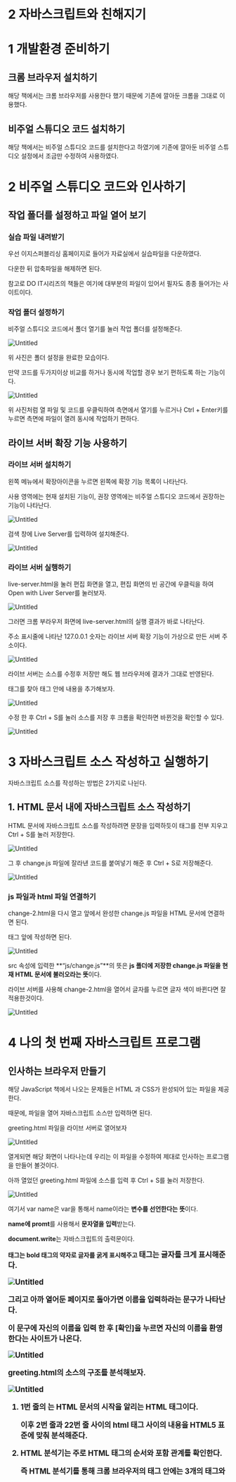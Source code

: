 # 2 자바스크립트와 친해지기

# 1 개발환경 준비하기

## 크롬 브라우저 설치하기

해당 책에서는 크롬 브라우저를 사용한다 했기 때문에 기존에 깔아둔 크롬을 그대로 이용했다.

## 비주얼 스튜디오 코드 설치하기

해당 책에서는 비주얼 스튜디오 코드를 설치한다고 하였기에 기존에 깔아둔 비주얼 스튜디오 설정에서 조금만 수정하여 사용하였다.

# 2 비주얼 스튜디오 코드와 인사하기

## 작업 폴더를 설정하고 파일 열어 보기

### 실습 파일 내려받기

우선 이지스퍼블리싱 홈페이지로 들어가 자료실에서 실습파일을 다운하였다.

다운한 뒤 압축파일을 해제하면 된다.

참고로 DO IT시리즈의 책들은 여기에 대부분의 파일이 있어서 필자도 종종 들어가는 사이트이다.

### 작업 폴더 설정하기

비주얼 스튜디오 코드에서 폴더 열기를 눌러 작업 폴더를 설정해준다.

![Untitled](https://github.com/lold2424/JavaScript/blob/main/JavaScript%20Do%20It/2%EC%9E%A5/2%EC%9E%A5%20%EC%9E%90%EB%B0%94%EC%8A%A4%ED%81%AC%EB%A6%BD%ED%8A%B8%EC%99%80%20%EC%B9%9C%ED%95%B4%EC%A7%80%EA%B8%B0/Untitled.png)

위 사진은 폴더 설정을 완료한 모습이다.

만약 코드를 두가지이상 비교를 하거나 동시에 작업할 경우 보기 편하도록 하는 기능이다.

![Untitled](https://github.com/lold2424/JavaScript/blob/main/JavaScript%20Do%20It/2%EC%9E%A5/2%EC%9E%A5%20%EC%9E%90%EB%B0%94%EC%8A%A4%ED%81%AC%EB%A6%BD%ED%8A%B8%EC%99%80%20%EC%B9%9C%ED%95%B4%EC%A7%80%EA%B8%B0/Untitled%201.png)

위 사진처럼 열 파일 및 코드를 우클릭하여 측면에서 열기를 누르거나 Ctrl + Enter키를 누르면 측면에 파일이 열려 동시에 작업하기 편하다.

## 라이브 서버 확장 기능 사용하기

### 라이브 서버 설치하기

왼쪽 메뉴에서 확장아이콘을 누르면 왼쪽에 확장 기능 목록이 나타난다.

사용 영역에는 현재 설치된 기능이, 권장 영역에는 비주얼 스튜디오 코드에서 권장하는 기능이 나타난다.

![Untitled](https://github.com/lold2424/JavaScript/blob/main/JavaScript%20Do%20It/2%EC%9E%A5/2%EC%9E%A5%20%EC%9E%90%EB%B0%94%EC%8A%A4%ED%81%AC%EB%A6%BD%ED%8A%B8%EC%99%80%20%EC%B9%9C%ED%95%B4%EC%A7%80%EA%B8%B0/Untitled%202.png)

검색 창에 Live Server를 입력하여 설치해준다.

![Untitled](https://github.com/lold2424/JavaScript/blob/main/JavaScript%20Do%20It/2%EC%9E%A5/2%EC%9E%A5%20%EC%9E%90%EB%B0%94%EC%8A%A4%ED%81%AC%EB%A6%BD%ED%8A%B8%EC%99%80%20%EC%B9%9C%ED%95%B4%EC%A7%80%EA%B8%B0/Untitled%203.png)

### 라이브 서버 실행하기

live-server.html을 눌러 편집 화면을 열고, 편집 화면의 빈 공간에 우클릭을 하여 Open with Liver Server를 눌러보자.

![Untitled](https://github.com/lold2424/JavaScript/blob/main/JavaScript%20Do%20It/2%EC%9E%A5/2%EC%9E%A5%20%EC%9E%90%EB%B0%94%EC%8A%A4%ED%81%AC%EB%A6%BD%ED%8A%B8%EC%99%80%20%EC%B9%9C%ED%95%B4%EC%A7%80%EA%B8%B0/Untitled%204.png)

그러면 크롬 부라우저 화면에 live-server.html의 실행 결과가 바로 나타난다.

주소 표시줄에 나타난 127.0.0.1 숫자는 라이브 서버 확장 기능이 가상으로 만든 서버 주소이다.

![Untitled](https://github.com/lold2424/JavaScript/blob/main/JavaScript%20Do%20It/2%EC%9E%A5/2%EC%9E%A5%20%EC%9E%90%EB%B0%94%EC%8A%A4%ED%81%AC%EB%A6%BD%ED%8A%B8%EC%99%80%20%EC%B9%9C%ED%95%B4%EC%A7%80%EA%B8%B0/Untitled%205.png)

라이브 서버는 소스를 수정후 저장만 해도 웹 브라우저에 결과가 그대로 반영된다.

<body>태그를 찾아 태그 안에 내용을 추가해보자.

![Untitled](https://github.com/lold2424/JavaScript/blob/main/JavaScript%20Do%20It/2%EC%9E%A5/2%EC%9E%A5%20%EC%9E%90%EB%B0%94%EC%8A%A4%ED%81%AC%EB%A6%BD%ED%8A%B8%EC%99%80%20%EC%B9%9C%ED%95%B4%EC%A7%80%EA%B8%B0/Untitled%206.png)

수정 한 후 Ctrl + S를 눌러 소스를 저장 후 크롬을 확인하면 바뀐것을 확인할 수 있다.

![Untitled](https://github.com/lold2424/JavaScript/blob/main/JavaScript%20Do%20It/2%EC%9E%A5/2%EC%9E%A5%20%EC%9E%90%EB%B0%94%EC%8A%A4%ED%81%AC%EB%A6%BD%ED%8A%B8%EC%99%80%20%EC%B9%9C%ED%95%B4%EC%A7%80%EA%B8%B0/Untitled%207.png)

# 3 자바스크립트 소스 작성하고 실행하기

자바스크립트 소스를 작성하는 방법은 2가지로 나뉜다.

## 1. HTML 문서 내에 자바스크립트 소스 작성하기

HTML 문서에 자바스크립트 소스를 작성하려면 문장을 입력하듯이 <script> 태그 안에 작성하면 된다.

단 아래 규칙에 주의하여 작성하여야 한다.

1. <script> 태그는 HTML 문서 어디에든 사용이 가능하다.
2. <script> 태그는 한 문서 내에서 여러 개를 사용해도 된다.
3. <script> 태그는 삽입된 위치에서 소스가 실행된다.

### <script> 태그와 함께 작성된 자바스크립트 소스 확인하기

change-1.html 파일을 열어 <script> 태그의 위치를 확인해보자.

![Untitled](https://github.com/lold2424/JavaScript/blob/main/JavaScript%20Do%20It/2%EC%9E%A5/2%EC%9E%A5%20%EC%9E%90%EB%B0%94%EC%8A%A4%ED%81%AC%EB%A6%BD%ED%8A%B8%EC%99%80%20%EC%B9%9C%ED%95%B4%EC%A7%80%EA%B8%B0/Untitled%208.png)

<script> 태그 안에 자바스크립트 소스가 들어있는걸 확인이 가능하다.

### 자바스크립트 작동 결과 확인하기

자바스크립트가 포함된 HTML 문서는 브라우저에서 확인이 가능하다.

change-1.html을 열어 브라우저 화면에 나타난 ‘자바스크립트’라는 글자를 누르면 작성한 자바스크립트 소스가 적용되어 글자 색이 변경된다.

![Untitled](https://github.com/lold2424/JavaScript/blob/main/JavaScript%20Do%20It/2%EC%9E%A5/2%EC%9E%A5%20%EC%9E%90%EB%B0%94%EC%8A%A4%ED%81%AC%EB%A6%BD%ED%8A%B8%EC%99%80%20%EC%B9%9C%ED%95%B4%EC%A7%80%EA%B8%B0/Untitled%209.png)

<script> 태그는 HTML 문서 어디에 있던 상관없다.

하지만 매번 <script>의 위치를 고려하는 것은 번거롭기 때문에 보통 HTML문서 내용이 끝나는 </body> 태그 앞에 삽입한다.

때문에 이제부터는 <script> 태그는 </body> 앞에 삽입하도록 하겠다.

## 외부 스크립트 파일을 연결하는 이유

HTML 문서와 자바스크립트 소스를 분리하여 작합하기 위해 외부 스크립트 파일을 연결하는 방법을 알아보겠다.

보통 **실무에서는 자바스크립트 소스를 따로 작성하여 HTML 문서에 연결하는 것을 ‘외부 스크립트 파일을 연결한다’**라고 말한다.

**왜 이런 작업이 필요할까?**

규모가 큰 프로젝트인 경우에는 분리하는것이 더 효율적이기 때문이다.

100개의 HTML 문서가 있다면 이를 자바스크립트를 일일히 넣기보다는 따로 만들어 연결하는게 더 효율적이기 때문이다.

> 글자 색을 파란색에서 빨간색으로 바꿔 주는 자바 스크립트를 5개의 HTML 문서에 사용시 각 HTML 문서에 복사 붙여넣기를 하면 된다.
> 

하지만 위의 예시처럼 5개가 아닌 100개가 넘는 문서일 경우에는 수작업이 매우 번거로워진다.

때문에 보통 자바스크립트를 따로 작성해 HTML 문서에 연결한다.

**해당 방법은 HTML 문서와 자바스크립트 코드가 섞이지 않는 장점도 있어 실무에서 많이 사용한다.**

## 외부 스크립트 파일 연결하기

### js 파일 생성하기

js-file 폴더를 작업 폴더로 지정후 Ctrl + N을 눌러 새 문서를 만들어보자.

![Untitled](https://github.com/lold2424/JavaScript/blob/main/JavaScript%20Do%20It/2%EC%9E%A5/2%EC%9E%A5%20%EC%9E%90%EB%B0%94%EC%8A%A4%ED%81%AC%EB%A6%BD%ED%8A%B8%EC%99%80%20%EC%B9%9C%ED%95%B4%EC%A7%80%EA%B8%B0/Untitled%2010.png)

만든 문서를 Ctrl + S를 눌러 js - file - 02 - js 폴더에 저장한다.

그러면 탐색기에서 change.js 파일이 생긴것을 확인이 가능하다.

![Untitled](https://github.com/lold2424/JavaScript/blob/main/JavaScript%20Do%20It/2%EC%9E%A5/2%EC%9E%A5%20%EC%9E%90%EB%B0%94%EC%8A%A4%ED%81%AC%EB%A6%BD%ED%8A%B8%EC%99%80%20%EC%B9%9C%ED%95%B4%EC%A7%80%EA%B8%B0/Untitled%2011.png)

### 자바스크립트 소스 코드 저장하기

탐색기 화면에서 change-2.html을 누르고 <script> 태그 안에 들어 있는 자바 스크립트 소스를 드래그후 우클릭하여 [잘라내기]를 선택한다. 또는 Ctrl + X를 눌러도 된다.

![Untitled](https://github.com/lold2424/JavaScript/blob/main/JavaScript%20Do%20It/2%EC%9E%A5/2%EC%9E%A5%20%EC%9E%90%EB%B0%94%EC%8A%A4%ED%81%AC%EB%A6%BD%ED%8A%B8%EC%99%80%20%EC%B9%9C%ED%95%B4%EC%A7%80%EA%B8%B0/Untitled%2012.png)

그런 다음 <script> 태그와 </script> 태그를 전부 지우고 Ctrl + S를 눌러 저장한다.

![Untitled](https://github.com/lold2424/JavaScript/blob/main/JavaScript%20Do%20It/2%EC%9E%A5/2%EC%9E%A5%20%EC%9E%90%EB%B0%94%EC%8A%A4%ED%81%AC%EB%A6%BD%ED%8A%B8%EC%99%80%20%EC%B9%9C%ED%95%B4%EC%A7%80%EA%B8%B0/Untitled%2013.png)

그 후 change.js 파일에 잘라낸 코드를 붙여넣기 해준 후 Ctrl + S로 저장해준다.

![Untitled](https://github.com/lold2424/JavaScript/blob/main/JavaScript%20Do%20It/2%EC%9E%A5/2%EC%9E%A5%20%EC%9E%90%EB%B0%94%EC%8A%A4%ED%81%AC%EB%A6%BD%ED%8A%B8%EC%99%80%20%EC%B9%9C%ED%95%B4%EC%A7%80%EA%B8%B0/Untitled%2014.png)

### js 파일과 html 파일 연결하기

change-2.html을 다시 열고 앞에서 완성한 change.js 파일을 HTML 문서에 연결하면 된다.

</body> 태그 앞에 작성하면 된다.

![Untitled](https://github.com/lold2424/JavaScript/blob/main/JavaScript%20Do%20It/2%EC%9E%A5/2%EC%9E%A5%20%EC%9E%90%EB%B0%94%EC%8A%A4%ED%81%AC%EB%A6%BD%ED%8A%B8%EC%99%80%20%EC%B9%9C%ED%95%B4%EC%A7%80%EA%B8%B0/Untitled%2015.png)

src 속성에 입력한 **“js/change.js”**의 뜻은 **js 폴더에 저장한 change.js 파일을 현재 HTML 문서에 불러오라는 뜻**이다.

라이브 서버를 사용해 change-2.html을 열어서 글자를 누르면 글자 색이 바뀐다면 잘 적용한것이다.

![Untitled](https://github.com/lold2424/JavaScript/blob/main/JavaScript%20Do%20It/2%EC%9E%A5/2%EC%9E%A5%20%EC%9E%90%EB%B0%94%EC%8A%A4%ED%81%AC%EB%A6%BD%ED%8A%B8%EC%99%80%20%EC%B9%9C%ED%95%B4%EC%A7%80%EA%B8%B0/Untitled%2016.png)

# 4 나의 첫 번째 자바스크립트 프로그램

## 인사하는 브라우저 만들기

해당 JavaScript 책에서 나오는 문제들은 HTML 과 CSS가 완성되어 있는 파일을 제공한다.

때문에, 파일을 열어 자바스크립트 소스만 입력하면 된다.

greeting.html 파일을 라이브 서버로 열어보자

![Untitled](https://github.com/lold2424/JavaScript/blob/main/JavaScript%20Do%20It/2%EC%9E%A5/2%EC%9E%A5%20%EC%9E%90%EB%B0%94%EC%8A%A4%ED%81%AC%EB%A6%BD%ED%8A%B8%EC%99%80%20%EC%B9%9C%ED%95%B4%EC%A7%80%EA%B8%B0/Untitled%2017.png)

열게되면 해당 화면이 나타나는데 우리는 이 파일을 수정하여 제대로 인사하는 프로그램을 만들어 볼것이다.

아까 열었던 greeting.html 파일에 소스를 입력 후 Ctrl + S를 눌러 저장한다.

![Untitled](https://github.com/lold2424/JavaScript/blob/main/JavaScript%20Do%20It/2%EC%9E%A5/2%EC%9E%A5%20%EC%9E%90%EB%B0%94%EC%8A%A4%ED%81%AC%EB%A6%BD%ED%8A%B8%EC%99%80%20%EC%B9%9C%ED%95%B4%EC%A7%80%EA%B8%B0/Untitled%2018.png)

여기서 var name은 var을 통해서 name이라는 **변수를 선언한다는 뜻**이다.

**name에 promt**를 사용해서 **문자열을 입력**받는다.

**document.write**는 자바스크립트의 출력문이다.

**<b>** 태그는 bold 태그의 약자로 **글자를 굵게 표시**해주고 **<big>** 태그는 **글자를 크게 표시**해준다.

![Untitled](https://github.com/lold2424/JavaScript/blob/main/JavaScript%20Do%20It/2%EC%9E%A5/2%EC%9E%A5%20%EC%9E%90%EB%B0%94%EC%8A%A4%ED%81%AC%EB%A6%BD%ED%8A%B8%EC%99%80%20%EC%B9%9C%ED%95%B4%EC%A7%80%EA%B8%B0/Untitled%2019.png)

그리고 아까 열어둔 페이지로 돌아가면 이름을 입력하라는 문구가 나타난다.

이 문구에 자신의 이름을 입력 한 후 [확인]을 누르면 자신의 이름을 환영한다는 사이트가 나온다.

![Untitled](https://github.com/lold2424/JavaScript/blob/main/JavaScript%20Do%20It/2%EC%9E%A5/2%EC%9E%A5%20%EC%9E%90%EB%B0%94%EC%8A%A4%ED%81%AC%EB%A6%BD%ED%8A%B8%EC%99%80%20%EC%B9%9C%ED%95%B4%EC%A7%80%EA%B8%B0/Untitled%2020.png)

greeting.html의 소스의 구조를 분석해보자.

![Untitled](https://github.com/lold2424/JavaScript/blob/main/JavaScript%20Do%20It/2%EC%9E%A5/2%EC%9E%A5%20%EC%9E%90%EB%B0%94%EC%8A%A4%ED%81%AC%EB%A6%BD%ED%8A%B8%EC%99%80%20%EC%B9%9C%ED%95%B4%EC%A7%80%EA%B8%B0/Untitled%2021.png)

1. 1번 줄의 <!DOCTYPE html>는 HTML 문서의 시작을 알리는 HTML 태그이다.
    
    이후 2번 줄과 22번 줄 사이의 html 태그 사이의 내용을 HTML5 표준에 맞춰 분석해준다.
    
2. HTML 분석기는 주로 HTML 태그의 순서와 포함 관계를 확인한다.
    
    즉 HTML 분석기를 통해 크롬 브라우저의 <head> 태그 안에는 3개의 <meta> 태그와 <title>, <style> 태그가 있고 <body> 태그 내에는 <h1>, <script> 태그가 있다는 것을 알 수 있다.
    
3. CSS 분석기는 HTML 분석기가 태그 분석을 끝낸 다음 <style> 태그 사이의 스타일 정보를 분석한다.
4. 마지막으로 자바스크립트 해석기가 <script> 태그 사이의  자바스크립트 소스를 해석한다.

# 5 자바스크립트의 입력과 출력

## 크롬 브라우저의 콘솔 도구와 함께 공부하기

입, 출력을 알아보기 전 간단한 실습을 위해 자주 사용하게 될 크롬 브라우저의 콘솔 도구에 대해 알아보자.

크롬 브라우저를 실행하여 주소 표시줄에 about:blank라고 입력하면 빈 창이 나오고 Ctrl + Shift + J (또는 F12)를 눌러주면 콘솔 창이 열린다.

![Untitled](https://github.com/lold2424/JavaScript/blob/main/JavaScript%20Do%20It/2%EC%9E%A5/2%EC%9E%A5%20%EC%9E%90%EB%B0%94%EC%8A%A4%ED%81%AC%EB%A6%BD%ED%8A%B8%EC%99%80%20%EC%B9%9C%ED%95%B4%EC%A7%80%EA%B8%B0/Untitled%2022.png)

이후 Console 창에 var age = 20; 코드를 입력후 Enter키를 입력하면 undefined가 표시된다.

![Untitled](https://github.com/lold2424/JavaScript/blob/main/JavaScript%20Do%20It/2%EC%9E%A5/2%EC%9E%A5%20%EC%9E%90%EB%B0%94%EC%8A%A4%ED%81%AC%EB%A6%BD%ED%8A%B8%EC%99%80%20%EC%B9%9C%ED%95%B4%EC%A7%80%EA%B8%B0/Untitled%2023.png)

콘솔에 자바스크립트 소스를 입력시 다음줄에는 결괏값을 출력하는데 오류가 없고 마땅한 출력값이 없다면 undefined를 출력한다.

## 사용자 입력값 받기 - prompt() 함수

사용자에게 어떤 값을 입력받을 때 사용하는 prompt() 함수에 대해 알아보자.

pormpt() 함수를 실행시 사용자가 값을 입력 가능하도록 작은 창을 만들어 준다.

콘솔창에 prompt(); 를 입력해보자.

![Untitled](https://github.com/lold2424/JavaScript/blob/main/JavaScript%20Do%20It/2%EC%9E%A5/2%EC%9E%A5%20%EC%9E%90%EB%B0%94%EC%8A%A4%ED%81%AC%EB%A6%BD%ED%8A%B8%EC%99%80%20%EC%B9%9C%ED%95%B4%EC%A7%80%EA%B8%B0/Untitled%2024.png)

prompt()를 입력시 프롬프트 창이 나타나고 해당 창에 아무 말이나 입력해보자.

![Untitled](https://github.com/lold2424/JavaScript/blob/main/JavaScript%20Do%20It/2%EC%9E%A5/2%EC%9E%A5%20%EC%9E%90%EB%B0%94%EC%8A%A4%ED%81%AC%EB%A6%BD%ED%8A%B8%EC%99%80%20%EC%B9%9C%ED%95%B4%EC%A7%80%EA%B8%B0/Untitled%2025.png)

그러면 콘솔 창에서 입력한 값을 확인할 수 있다.

prompt() 함수를 사용시 소괄호 내에 따움표를 사용해 원하는 문장을 넣어 프롬프트 창에 표시할 수 있다.

![Untitled](https://github.com/lold2424/JavaScript/blob/main/JavaScript%20Do%20It/2%EC%9E%A5/2%EC%9E%A5%20%EC%9E%90%EB%B0%94%EC%8A%A4%ED%81%AC%EB%A6%BD%ED%8A%B8%EC%99%80%20%EC%B9%9C%ED%95%B4%EC%A7%80%EA%B8%B0/Untitled%2026.png)

콘솔 창에 prompt(”이름을 입력하세요”, “윤혜진”) 코드를 입력하면 아래 사진처럼 프롬프트 창의 텍스트 필드 내 기본 값을 표시할 수 있다.

![Untitled](https://github.com/lold2424/JavaScript/blob/main/JavaScript%20Do%20It/2%EC%9E%A5/2%EC%9E%A5%20%EC%9E%90%EB%B0%94%EC%8A%A4%ED%81%AC%EB%A6%BD%ED%8A%B8%EC%99%80%20%EC%B9%9C%ED%95%B4%EC%A7%80%EA%B8%B0/Untitled%2027.png)

## 알림 창으로 출력하기 - alert() 함수

웹 브라우저 화면에서 간단한 알림 내용을 표시하려 할 때 alert() 함수를 사용한다.

alert() 함수의 사용 방법은 소괄호 안에 원하는 내용을 따옴표로 감싸주면 된다.

![Untitled](https://github.com/lold2424/JavaScript/blob/main/JavaScript%20Do%20It/2%EC%9E%A5/2%EC%9E%A5%20%EC%9E%90%EB%B0%94%EC%8A%A4%ED%81%AC%EB%A6%BD%ED%8A%B8%EC%99%80%20%EC%B9%9C%ED%95%B4%EC%A7%80%EA%B8%B0/Untitled%2028.png)

## 웹 브라우저 화면에 출력하기 - document.write() 함수

자바스크립트로 웹 브라우저에 출력하는 document.write()함수에 대해 알아보자.

해당 함수는 괄호 안의 내용을 크롬 브라우저 화면에 표시하는 역할을 담당한다.

![Untitled](https://github.com/lold2424/JavaScript/blob/main/JavaScript%20Do%20It/2%EC%9E%A5/2%EC%9E%A5%20%EC%9E%90%EB%B0%94%EC%8A%A4%ED%81%AC%EB%A6%BD%ED%8A%B8%EC%99%80%20%EC%B9%9C%ED%95%B4%EC%A7%80%EA%B8%B0/Untitled%2029.png)

document.write() 함수는 prompt() 함수와 다르게 document. 가 함수 이름 앞에 붙어있다.

그 이유는 write() 함수가 docunemt 객체에 포함되어 있기 때문이다.

## 콘솔에 출력하기 - console.log() 함수

console.log() 함수는 관호 안의 내용을 콘솔 창에 출력한다. 사용 방법은 document.write() 함수와 같다.

아래의 소스를 입력해보자.

```jsx
var name = prompt("이름: ");
console.log(name + "님, 어서오세요!");
```

![Untitled](https://github.com/lold2424/JavaScript/blob/main/JavaScript%20Do%20It/2%EC%9E%A5/2%EC%9E%A5%20%EC%9E%90%EB%B0%94%EC%8A%A4%ED%81%AC%EB%A6%BD%ED%8A%B8%EC%99%80%20%EC%B9%9C%ED%95%B4%EC%A7%80%EA%B8%B0/Untitled%2030.png)

## 크롬 브라우저 콘솔로 오류 찾아내기

콘솔에서 오류를 찾아내는 방법을 공부해보자.

js-time.html을 크롬으로 열게되면 오류가 발생하여 화면에 아무것도 표시되지 않는다.

콘솔창을 열어 확인하면 빨간색 글자로 오류 내용이 표시되어 있다.

![Untitled](https://github.com/lold2424/JavaScript/blob/main/JavaScript%20Do%20It/2%EC%9E%A5/2%EC%9E%A5%20%EC%9E%90%EB%B0%94%EC%8A%A4%ED%81%AC%EB%A6%BD%ED%8A%B8%EC%99%80%20%EC%B9%9C%ED%95%B4%EC%A7%80%EA%B8%B0/Untitled%2031.png)

우측 혹은 아래에 js-time.html:19를 누르면 오류가 발생한 파일로 이동한다.

![Untitled](2%20%E1%84%8C%E1%85%A1%E1%84%87%E1%85%A1%E1%84%89%E1%85%B3%E1%84%8F%E1%85%B3%E1%84%85%E1%85%B5%E1%86%B8%E1%84%90%E1%85%B3%E1%84%8B%E1%85%AA%20%E1%84%8E%E1%85%B5%E1%86%AB%E1%84%92%E1%85%A2%E1%84%8C%E1%85%B5%E1%84%80%E1%85%B5%20b6d112c6b66e423aa481be7ec5eed149/Untitled%2032.png)

해당 화면에서 오류 개수와 오류 내용, 발생 위치를 확인할 수 있다.

document.write() 함수를 사용해야 하는 위치에 e를 적지 않았음을 알 수 있다.

버츄얼 스튜디오 코드로 돌아가 코드를 수정하고 저장하면 프로그램이 정상 작동됨을 확인이 가능하다.

![Untitled](https://github.com/lold2424/JavaScript/blob/main/JavaScript%20Do%20It/2%EC%9E%A5/2%EC%9E%A5%20%EC%9E%90%EB%B0%94%EC%8A%A4%ED%81%AC%EB%A6%BD%ED%8A%B8%EC%99%80%20%EC%B9%9C%ED%95%B4%EC%A7%80%EA%B8%B0/Untitled%2033.png)

# 6 자바스크립트 소스를 작성할 때 지켜야 할 규칙

## 1. 대소문자를 구별하여 소스를 작성한다.

자바스크립트는 sum, Sum, SUM을 모두 다르게 인식한다.

## 2. 읽기 쉽게 들여 쓰는 습관을 들인다

자바스크립트 해석기는 소스 처리시 들여쓰기를 신경 쓰지않으나, 읽기 편하기 위해서 들여쓰는 습관을 들이는게 좋다.

## 3. 세미콜론으로 문장을 구분한다

자바스크립트에서는 세미콜론을 사용하지 않더라도 잘 실행된다.

```jsx
var num1
var num2

var num1;
var num2;
```

하지만 줄바꿈을 하지않는다면 오류가 발생하니 세미콜론을 쓰는것이 좋다.

```jsx
var num1 var num2
// 오류 발생

var num1; var num2;
// 오류 발생하지 않음
```

## 4. 자바스크립트 소스에 메모를 하려면 주석을 사용한다

작성한 소스를 타인에게 설명하거나, 나중을 위해 안내 표시를 위해 주석을 사용한다.

주석은 2가지로 나뉜다.

### 1. 한줄 주석 기본형

```jsx
// 한 줄 주석은 이렇게 입력한다.
var today = new Date(); // 날짜를 가져온다
var h = today.getHours(); // 시를 추출한다
```

### 2. 여러 줄 주석 기본형

```jsx
/*
	현재 날짜를 가져와
	시와 분, 초로 추출하고
	화면에 표시하는 스크립트
*/
function sTartTime() {}
```

## 5. 식별자는 정해진 규칙을 지켜 작성한다.

식별자란 자바스크립트 문법의 핵심 요소인 변수, 함수, 속성 등을 구별하기 위해 이름 붙인 특정 단어를 의미한다.

```jsx
var name = prompt("이름을 입력하세요.")_
```

식별자의 첫 글자는 반드시 영문자나 밑줄, 또는 달러기호로 시작해야 한다.

두 단어 이상이 모여 하나의 식별자를 만들 경우 단어 사이에 공백 대신 하이픈이나 밑줄을 사용한다.

하이픈이나 밑줄없이 두 단어를 붙여 사용할경우 첫 단어는 소문자로 시작하고, 두번째 단어는 대문자로 시작한다.

```jsx
num1
_doSomething
checkTime()
```

## 6. 예약어는 식별자로 사용할 수 없다

예약어란 자바스크립트에 먼저 등록된 요소를 가르킨다.

var을 예로 들자면 var을 이용해서 변수를 선언하기 때문에 var로 식별어로 사용할 경우 오류가 발생한다.
